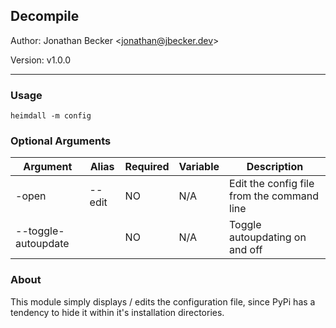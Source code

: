## Decompile

Author: Jonathan Becker <jonathan@jbecker.dev\>

Version: v1.0.0

___

### Usage

```
heimdall -m config
```

### Optional Arguments

| Argument | Alias      | Required | Variable | Description                           |
| -------- | ---------- | -------- | -------- | ------------------------------------- |
| -open    | --edit     | NO       | N/A      | Edit the config file from the command line |
| --toggle-autoupdate    |      | NO       | N/A      | Toggle autoupdating on and off |

### About

This module simply displays / edits the configuration file, since PyPi has a tendency to hide it within it's installation directories.
